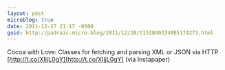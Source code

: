 ```yaml
---
layout: post
microblog: true
date: 2011-12-27 21:17 -0500
guid: http://padraic.micro.blog/2011/12/28/t151849334005174273.html
---
```

Cocoa with Love: Classes for fetching and parsing XML or JSON via HTTP [http://t.co/XIjjL0gY](http://t.co/XIjjL0gY) (via Instapaper)
